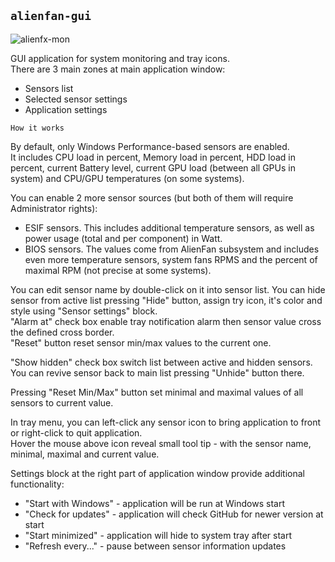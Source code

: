## `alienfan-gui`

![alienfx-mon](https://github.com/T-Troll/alienfx-tools/blob/master/Doc/img/mon.png?raw=true)

GUI application for system monitoring and tray icons.  
There are 3 main zones at main application window:
- Sensors list
- Selected sensor settings
- Application settings

```
How it works
```

By default, only Windows Performance-based sensors are enabled.  
It includes CPU load in percent, Memory load in percent, HDD load in percent, current Battery level, current GPU load (between all GPUs in system) and CPU/GPU temperatures (on some systems).

You can enable 2 more sensor sources (but both of them will require Administrator rights):
- ESIF sensors. This includes additional temperature sensors, as well as power usage (total and per component) in Watt.
- BIOS sensors. The values come from AlienFan subsystem and includes even more temperature sensors, system fans RPMS and the percent of maximal RPM (not precise at some systems).

You can edit sensor name by double-click on it into sensor list.
You can hide sensor from active list pressing "Hide" button, assign try icon, it's color and style using "Sensor settings" block.  
"Alarm at" check box enable tray notification alarm then sensor value cross the defined cross border.  
"Reset" button reset sensor min/max values to the current one.

"Show hidden" check box switch list between active and hidden sensors. You can revive sensor back to main list pressing "Unhide" button there.

Pressing "Reset Min/Max" button set minimal and maximal values of all sensors to current value.

In tray menu, you can left-click any sensor icon to bring application to front or right-click to quit application.  
Hover the mouse above icon reveal small tool tip - with the sensor name, minimal, maximal and current value.

Settings block at the right part of application window provide additional functionality:
- "Start with Windows" - application will be run at Windows start
- "Check for updates" - application will check GitHub for newer version at start
- "Start minimized" - application will hide to system tray after start
- "Refresh every..." - pause between sensor information updates


